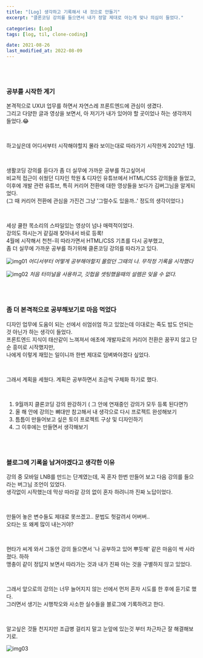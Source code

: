 ```yaml
---
title: "[Log] 생각하고 기록해서 내 것으로 만들기"
excerpt: "클론코딩 강의를 들으면서 내가 정말 제대로 아는게 맞나 의심이 들었다."

categories: [Log]
tags: [log, til, clone-coding]

date: 2021-08-26
last_modified_at: 2022-08-09
---
```


<br>
<br>

### 공부를 시작한 계기

본격적으로 UXUI 업무를 하면서 자연스레 프론트엔드에 관심이 생겼다. <br>
그리고 다양한 글과 영상을 보면서, 아 저기가 내가 있어야 할 곳이었나 하는 생각까지 들었다.😂

<br>

하고싶은데 어디서부터 시작해야할지 몰라 보이는대로 따라가기 시작한게 2021년 1월.

<br>

생활코딩 강의를 듣다가 좀 더 실무에 가까운 공부를 하고싶어서<br>
비교적 접근이 쉬웠던 디자인 학원 & 디자인 유튜브에서 HTML/CSS 강의들을 들었고,<br>
이후에 개발 관련 유튜브, 특히 커리어 전환에 대한 영상들을 보다가 김버그님을 알게되었다.<br>
(그 때 커리어 전환에 관심을 가진건 그냥 '그럴수도 있을까..' 정도의 생각이었다.)

<br>

세상 쿨한 목소리의 스따일있는 영상이 넘나 매력적이었다.<br>
강의도 하시는거 같길래 찾아내서 바로 등록!<br>
4월에 시작해서 천천-히 따라가면서 HTML/CSS 기초를 다시 공부했고,<br>
좀 더 실무에 가까운 공부를 하기위해 클론코딩 강의를 따라가고 있다.

![img01](https://user-images.githubusercontent.com/81657811/183655704-1e39e6b8-bae8-4b5e-b71d-ac112663e58e.png)
_어디서부터 어떻게 공부해야할지 몰랐던 그때의 나. 무작정 기록을 시작했다_

![img02](https://user-images.githubusercontent.com/81657811/183655722-0ff0b456-e21d-4145-b0ff-e66d8fdb3b1d.png)
_처음 터미널을 사용하고, 깃헙을 셋팅했을때의 설렘은 잊을 수 없다._

<br>
<br>

### 좀 더 본격적으로 공부해보기로 마음 먹었다

디자인 업무에 도움이 되는 선에서 쉬엄쉬엄 하고 있었는데 이대로는 죽도 밥도 안되는 것 아닌가 하는 생각이 들었다.<br>
프론트엔드 지식이 태산같이 느껴져서 애초에 개발자로의 커리어 전환은 꿈꾸지 않고 단순 흥미로 시작했지만,<br>
나에게 이렇게 재밌는 일이니까 한번 제대로 덤벼봐야겠다 싶었다.

<br>

그래서 계획을 세웠다. 계획은 공부하면서 조금씩 구체화 하기로 했다.

<br>

1. 9월까지 클론코딩 강의 완강하기 ( 그 안에 연재중인 강의가 모두 등록 된다면?)
2. 올 해 안에 강의는 뼈대만 참고해서 내 생각으로 다시 프로젝트 완성해보기
3. 틈틈이 만들어보고 싶은 토이 프로젝트 구상 및 디자인하기
4. 그 이후에는 만들면서 생각해보기

<br>
<br>

### 블로그에 기록을 남겨야겠다고 생각한 이유

강의 중 모바일 LNB를 만드는 단계였는데, 꼭 혼자 한번 만들어 보고 다음 강의를 들으라는 버그님 조언이 있었다.<br>
생각없이 시작했는데 막상 따라갈 강의 없이 혼자 하려니까 진짜 노답이었다.

<br>

만들어 놓은 변수들도 제대로 못쓰겠고.. 문법도 헛갈려서 어버버..<br>
오타는 또 왜케 많이 내는거야?

<br>

현타가 씨게 와서 그동안 강의 들으면서 '나 공부하고 있어 뿌듯해' 같은 마음이 싹 사라졌다. 하하<br>
맹충이 같이 정답지 보면서 따라가는 것과 내가 진짜 아는 것을 구별하지 않고 있었다.

<br>

그래서 앞으로의 강의는 너무 늘어지지 않는 선에서 먼저 혼자 시도를 한 후에 듣기로 했다.<br>
그러면서 생기는 시행착오와 사소한 실수들을 블로그에 기록하려고 한다.

<br>

알고싶은 것들 천지지만 조급병 걸리지 말고 눈앞에 있는것 부터 차근차근 잘 해결해보기로.

![img03](https://user-images.githubusercontent.com/81657811/183655728-b6adffae-c38c-489c-a030-517035013fbd.png)
